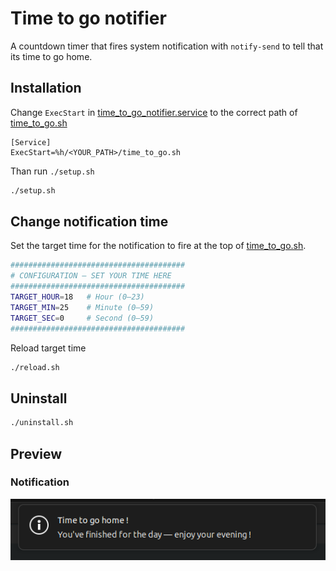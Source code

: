 # Time to go notifier
A countdown timer that fires system notification with `notify-send`
to tell that its time to go home.

## Installation
Change `ExecStart` in [time_to_go_notifier.service](./time_to_go_notifier.service)
to the correct path of [time_to_go.sh](./time_to_go.sh)
```
[Service]
ExecStart=%h/<YOUR_PATH>/time_to_go.sh
```
Than run `./setup.sh`
```bash
./setup.sh
```

## Change notification time
Set the target time for the notification to fire at the top of [time_to_go.sh](./time_to_go.sh).
```bash
#######################################
# CONFIGURATION — SET YOUR TIME HERE
#######################################
TARGET_HOUR=18   # Hour (0–23)
TARGET_MIN=25    # Minute (0–59)
TARGET_SEC=0     # Second (0–59)
#######################################
```
Reload target time
```bash
./reload.sh
```
## Uninstall
```bash
./uninstall.sh
```
## Preview
### Notification
![image](./notification-screenshot.png)
